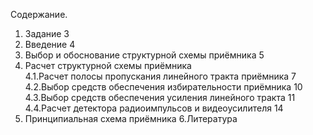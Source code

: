 Содержание.

1.	Задание                                                                                                                   3
2.	Введение                                                                                                                 4
3. Выбор и обоснование структурной схемы приёмника                                5     
4. Расчет структурной схемы приёмника                                                                                                                                    
4.1.Расчет полосы пропускания линейного тракта приёмника                      7
4.2.Выбор средств обеспечения избирательности приёмника                      10
4.3.Выбор средств обеспечения усиления линейного тракта                        11
4.4.Расчет детектора радиоимпульсов и видеоусилителя                              14 
5. Принципиальная схема приёмника
6.Литература                                                                                                               
